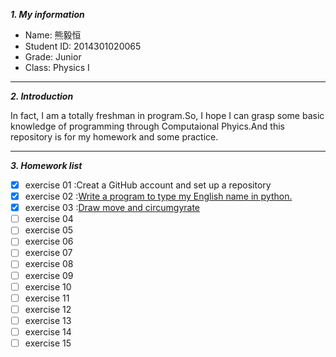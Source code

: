 ***1. My information***
 
 - Name: 熊毅恒
 - Student ID: 2014301020065
 - Grade: Junior 
 - Class: Physics I

----------
***2. Introduction***

In fact, I am a totally freshman in program.So, I hope I can grasp some basic knowledge of programming through Computaional Phyics.And this repository is for my homework and some practice.



----------


***3. Homework list***

- [x] exercise 01 :Creat a GitHub account and set up a repository
- [x] exercise 02 :[Write a program to type my English name in python.](https://www.zybuluo.com/bigeorge/note/504461)
- [x] exercise 03 :[Draw move and circumgyrate](https://www.zybuluo.com/bigeorge/note/513290)
- [ ] exercise 04
- [ ] exercise 05
- [ ] exercise 06
- [ ] exercise 07
- [ ] exercise 08
- [ ] exercise 09
- [ ] exercise 10
- [ ] exercise 11
- [ ] exercise 12
- [ ] exercise 13
- [ ] exercise 14
- [ ] exercise 15
